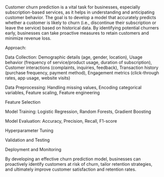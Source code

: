 Customer churn prediction is a vital task for businesses, especially subscription-based services, as it helps in understanding and anticipating customer behavior. The goal is to develop a model that accurately predicts whether a customer is likely to churn (i.e., discontinue their subscription or leave the service) based on historical data. By identifying potential churners early, businesses can take proactive measures to retain customers and minimize revenue loss.

Approach:

Data Collection:
Demographic details (age, gender, location),
Usage behavior (frequency of service/product usage, duration of subscription),
Customer interactions (complaints, inquiries, feedback),
Transaction history (purchase frequency, payment method),
Engagement metrics (click-through rates, app usage, website visits)

Data Preprocessing:
Handling missing values,
Encoding categorical variables,
Feature scaling,
Feature engineering

Feature Selection

Model Training:
Logistic Regression,
Random Forests,
Gradient Boosting

Model Evaluation:
Accuracy,
Precision,
Recall,
F1-score

Hyperparameter Tuning

Validation and Testing

Deployment and Monitoring

By developing an effective churn prediction model, businesses can proactively identify customers at risk of churn, tailor retention strategies, and ultimately improve customer satisfaction and retention rates.
